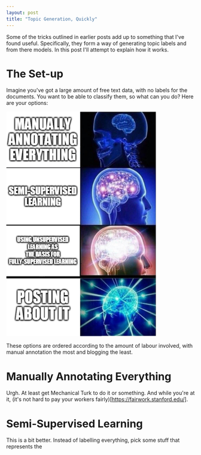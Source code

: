 ```yaml
---
layout: post
title: "Topic Generation, Quickly"
---
```


Some of the tricks outlined in earlier posts add up to something that I've found useful. Specifically, they form a way of generating topic labels and from there models.
In this post I'll attempt to explain how it works.

# The Set-up

Imagine you've got a large amount of free text data, with no labels for the documents. You want to be able to classify them, so what can you do? 
Here are your options:

<img src="/assets/img/Brain.png" width="400" height="600" />

These options are ordered according to the amount of labour involved, with manual annotation the most and blogging the least.

# Manually Annotating Everything 

Urgh. At least get Mechanical Turk to do it or something. And while you're at it, (it's not hard to pay your workers fairly)[https://fairwork.stanford.edu/].

# Semi-Supervised Learning

This is a bit better. Instead of labelling everything, pick some stuff that represents the 
